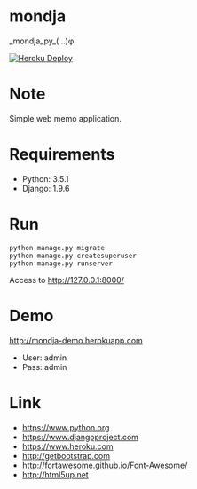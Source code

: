 # mondja
\_mondja\_py\_( ..)φ

[![Heroku Deploy](https://www.herokucdn.com/deploy/button.png)](https://heroku.com/deploy?template=https://github.com/y-tsutsu/mondja)

# Note
Simple web memo application.

# Requirements
* Python: 3.5.1
* Django: 1.9.6

# Run
```
python manage.py migrate
python manage.py createsuperuser
python manage.py runserver
```
Access to http://127.0.0.1:8000/

# Demo
http://mondja-demo.herokuapp.com  
* User: admin  
* Pass: admin

# Link
* https://www.python.org
* https://www.djangoproject.com
* https://www.heroku.com
* http://getbootstrap.com
* http://fortawesome.github.io/Font-Awesome/
* http://html5up.net
